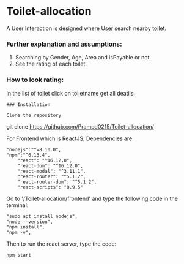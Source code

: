 # Toilet-allocation

 A User Interaction is designed where User search nearby toilet.

### Further explanation and assumptions:
1. Searching by Gender, Age, Area and isPayable or not.
2. See the rating of each toilet. 

### How to look rating:
 In the list of toilet click on toiletname get all deatils.

```
### Installation

Clone the repository

```
git clone https://github.com/Pramod0215/Toilet-allocation/


For Frontend which is ReactJS,
Dependencies are: 
```
"nodejs":"^v8.10.0",
"npm":"^6.13.4",
    "react": "^16.12.0",
    "react-dom": "^16.12.0",
    "react-modal": "^3.11.1",
    "react-router": "^5.1.2",
    "react-router-dom": "^5.1.2",
    "react-scripts": "0.9.5"

```

Go to '/Toilet-allocation/frontend' and type the following code in the terminal:
```
"sudo apt install nodejs",
"node --version",
"npm install", 
"npm -v",

```
Then to run the react server, type the code:
```
npm start
```



 
